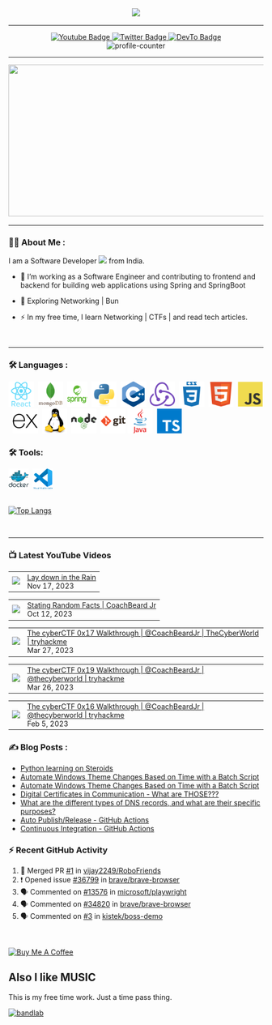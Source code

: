 <div align="center">
  <div id="header" align="center">
    <img src="https://media1.giphy.com/media/zbMRZx113HKBkeCwrm/giphy.gif" width="300"/>
  </div>
  <hr/>

  <!-- SOCIAL MEDIA ACCOUNTS -->
  <div id="badges" align="center">
    <a href="https://youtube.com/@ExplainToNoob">
      <img src="https://img.shields.io/badge/YouTube-red?style=for-the-badge&logo=youtube&logoColor=white" alt="Youtube Badge"/>
    </a>
    <a href="https://twitter.com/VijayCh0710">
      <img src="https://img.shields.io/badge/Twitter-blue?style=for-the-badge&logo=twitter&logoColor=white" alt="Twitter Badge"/>
    </a>
    <a href="https://dev.to/vijay2249">
      <img src="https://img.shields.io/badge/DevTo-green?style=for-the-badge&logo=devdotto&logoColor=white" alt="DevTo Badge"/>
    </a>
  </div>

  <!-- PROFILE COUNT -->
  <img src="https://komarev.com/ghpvc/?username=vijay2249&style=flat-round&color=blue" alt="profile-counter"/>

  <hr/>

  <div align="center">
    <img src="https://media.giphy.com/media/dWesBcTLavkZuG35MI/giphy.gif" width="600" height="300"/>
  </div>
</div>

---

### :artist: About Me :
I am a Software Developer <img src="https://media.giphy.com/media/WUlplcMpOCEmTGBtBW/giphy.gif" width="30"> from India.

- :telescope: I’m working as a Software Engineer and contributing to frontend and backend for building web applications using Spring and SpringBoot

- :seedling: Exploring Networking | Bun 

- :zap: In my free time, I learn Networking | CTFs | and read tech articles.

<br/><hr>

### :hammer_and_wrench: Languages :
<!-- TOOLS AND LANGUAGES -->
<div>
  <img src="https://github.com/devicons/devicon/blob/master/icons/react/react-original-wordmark.svg" title="React" alt="React" width="50" height="50"/>&nbsp;
  <img src="https://github.com/devicons/devicon/blob/master/icons/mongodb/mongodb-original-wordmark.svg" title="MongoDB" alt="MongoDB" width="50" height="50"/>&nbsp;
  <img src="https://github.com/devicons/devicon/blob/master/icons/spring/spring-original-wordmark.svg" title="Spring" alt="Spring" width="40" height="50"/>&nbsp;
  <img src="https://github.com/devicons/devicon/blob/master/icons/python/python-original.svg" title="Python" alt="Python" width="50" height="50"/>&nbsp;
  <img src="https://github.com/devicons/devicon/blob/master/icons/cplusplus/cplusplus-original.svg" title="CPP" alt="CPP" width="50" height="50"/>&nbsp;
  <img src="https://github.com/devicons/devicon/blob/master/icons/redux/redux-original.svg" title="Redux" alt="Redux " width="50" height="50"/>&nbsp;
  <img src="https://github.com/devicons/devicon/blob/master/icons/css3/css3-plain-wordmark.svg"  title="CSS3" alt="CSS" width="50" height="50"/>&nbsp;
  <img src="https://github.com/devicons/devicon/blob/master/icons/html5/html5-original.svg" title="HTML5" alt="HTML" width="50" height="50"/>&nbsp;
  <img src="https://github.com/devicons/devicon/blob/master/icons/javascript/javascript-original.svg" title="JavaScript" alt="JavaScript" width="50" height="50"/>&nbsp;
  <img src="https://github.com/devicons/devicon/blob/master/icons/express/express-original.svg" title="Express" alt="Express" width="50" height="50"/>&nbsp;
  <img src="https://github.com/devicons/devicon/blob/master/icons/linux/linux-original.svg" title="Linux"  alt="Linux" width="50" height="50"/>&nbsp;
  <img src="https://github.com/devicons/devicon/blob/master/icons/nodejs/nodejs-original-wordmark.svg" title="NodeJS" alt="NodeJS" width="50" height="50"/>&nbsp;
  <img src="https://github.com/devicons/devicon/blob/master/icons/git/git-original-wordmark.svg" title="Git" alt="Git" width="50" height="50"/>
  <img src="https://github.com/devicons/devicon/blob/master/icons/java/java-original-wordmark.svg" title="Java" alt="Java" width="50" height="50"/>&nbsp;
  <img src="https://github.com/devicons/devicon/blob/master/icons/typescript/typescript-original.svg" title="TypeScript" alt="TypeScript" width="50" height="50"/>&nbsp;

  <!-- <img width="75px" src="https://github.com/Pedro-Murilo/icons-for-readme/blob/main/.github/js-icon.svg" alt="Javascript Icon" /> -->
</div>


### :hammer_and_wrench: Tools:

<div>
  <img src="https://github.com/devicons/devicon/blob/master/icons/docker/docker-original-wordmark.svg" title="Docker" alt="Docker" width="40" height="40"/>&nbsp;
<!--   <img src="https://github.com/devicons/devicon/blob/master/icons/mysql/mysql-original-wordmark.svg" title="Postman"  alt="Postman" width="40" height="40"/>&nbsp; -->
  <img src="https://github.com/devicons/devicon/blob/master/icons/vscode/vscode-original-wordmark.svg" title="VSCode" alt="VSCode" width="40" height="40"/>
</div>
<br/>

[![Top Langs](https://github-readme-stats.vercel.app/api/top-langs/?username=vijay2249&layout=compact&theme=vision-friendly-dark)](https://github.com/vijay2249)


<br/><hr>

### 📺 Latest YouTube Videos

<!-- YOUTUBE:START --><table><tr><td><a href="https://www.youtube.com/watch?v=N3uSM_YdCvA"><img width="140px" src="http://img.youtube.com/vi/$videoId/maxresdefault.jpg"></a></td>
<td><a href="https://www.youtube.com/watch?v=N3uSM_YdCvA">Lay down in the Rain</a><br/>Nov 17, 2023</td></tr></table>
<table><tr><td><a href="https://www.youtube.com/watch?v=cAEQfcCbBo0"><img width="140px" src="http://img.youtube.com/vi/$videoId/maxresdefault.jpg"></a></td>
<td><a href="https://www.youtube.com/watch?v=cAEQfcCbBo0">Stating Random Facts | CoachBeard Jr</a><br/>Oct 12, 2023</td></tr></table>
<table><tr><td><a href="https://www.youtube.com/watch?v=Lx2YXsdDoDY"><img width="140px" src="http://img.youtube.com/vi/$videoId/maxresdefault.jpg"></a></td>
<td><a href="https://www.youtube.com/watch?v=Lx2YXsdDoDY">The cyberCTF 0x17 Walkthrough | @CoachBeardJr  | TheCyberWorld | tryhackme</a><br/>Mar 27, 2023</td></tr></table>
<table><tr><td><a href="https://www.youtube.com/watch?v=Oo0J5qtqAGU"><img width="140px" src="http://img.youtube.com/vi/$videoId/maxresdefault.jpg"></a></td>
<td><a href="https://www.youtube.com/watch?v=Oo0J5qtqAGU">The cyberCTF 0x19 Walkthrough | @CoachBeardJr  | @thecyberworld | tryhackme</a><br/>Mar 26, 2023</td></tr></table>
<table><tr><td><a href="https://www.youtube.com/watch?v=KQPk7Cl90_o"><img width="140px" src="http://img.youtube.com/vi/$videoId/maxresdefault.jpg"></a></td>
<td><a href="https://www.youtube.com/watch?v=KQPk7Cl90_o">The cyberCTF 0x16 Walkthrough | @CoachBeardJr  | @thecyberworld | tryhackme</a><br/>Feb 5, 2023</td></tr></table>
<!-- YOUTUBE:END -->



### :writing_hand: Blog Posts :
<!-- BLOG-POST-LIST:START -->
- [Python learning on Steroids](https://dev.to/vijay2249/python-learning-on-steroids-ih1)
- [Automate Windows Theme Changes Based on Time with a Batch Script](https://vijay2249.medium.com/automate-windows-theme-changes-based-on-time-with-a-batch-script-eda9889b02ea?source=rss-64d9425b14f4------2)
- [Automate Windows Theme Changes Based on Time with a Batch Script](https://dev.to/vijay2249/automate-windows-theme-changes-based-on-time-with-a-batch-script-57li)
- [Digital Certificates in Communication - What are THOSE???](https://dev.to/vijay2249/digital-certificates-in-communication-what-are-those-3673)
- [What are the different types of DNS records, and what are their specific purposes?](https://dev.to/vijay2249/what-are-the-different-types-of-dns-records-and-what-are-their-specific-purposes-3ef4)
- [Auto Publish/Release - GitHub Actions](https://dev.to/vijay2249/auto-publishrelease-github-actions-a29)
- [Continuous Integration - GitHub Actions](https://dev.to/vijay2249/continuous-integration-github-actions-4goa)
<!-- BLOG-POST-LIST:END -->

### ⚡ Recent GitHub Activity

<!--START_SECTION:activity-->
1. 🎉 Merged PR [#1](https://github.com/vijay2249/RoboFriends/pull/1) in [vijay2249/RoboFriends](https://github.com/vijay2249/RoboFriends)
2. ❗ Opened issue [#36799](https://github.com/brave/brave-browser/issues/36799) in [brave/brave-browser](https://github.com/brave/brave-browser)
3. 🗣 Commented on [#13576](https://github.com/microsoft/playwright/issues/13576#issuecomment-1936049929) in [microsoft/playwright](https://github.com/microsoft/playwright)
4. 🗣 Commented on [#34820](https://github.com/brave/brave-browser/issues/34820#issuecomment-1870787948) in [brave/brave-browser](https://github.com/brave/brave-browser)
5. 🗣 Commented on [#3](https://github.com/kistek/boss-demo/issues/3#issuecomment-1824322544) in [kistek/boss-demo](https://github.com/kistek/boss-demo)
<!--END_SECTION:activity-->

<br/>
<br/>
<a href="https://www.buymeacoffee.com/VijayHCN" target="_blank"><img src="https://cdn.buymeacoffee.com/buttons/v2/default-green.png" alt="Buy Me A Coffee" style="height: 60px !important;width: 217px !important;" ></a>

<br/>

<h2>Also I like MUSIC</h2>

This is my free time work. Just a time pass thing.
<!-- <svg xmlns="http://www.w3.org/2000/svg" x="0px" y="0px" width="100" height="100" viewBox="0 0 48 48">
<circle cx="24" cy="24" r="20" fill="#f1001a"></circle><path fill="#fff" d="M22.862,29.653c-1.59,0-2.562-0.95-2.562-2.253c0-1.811,1.833-3.38,3.866-3.821l-4.727-11.641h8.239	l1.502,2.916h-5.765l3.446,8.394c0.287,0.663,0.464,1.392,0.464,2.098C27.302,27.842,24.828,29.653,22.862,29.653L22.862,29.653z M31.414,18.016l3.601,6.173c0.685,1.23,1.082,2.614,1.127,4.042c0,4.503-3.578,7.754-8.637,7.754H20.59	c-5.08,0-8.637-3.251-8.637-7.754c0.044-1.406,0.42-2.79,1.104-4.042l3.601-6.173h3.38l-4.219,7.271	c-0.508,0.879-0.795,1.867-0.839,2.878c0,2.878,1.966,4.899,5.699,4.899h6.715c3.733,0,5.699-2.043,5.699-4.899	c-0.022-1.01-0.309-1.999-0.839-2.878l-4.197-7.271H31.414z"></path>
</svg> -->
<a href="https://www.bandlab.com/coachbeardjr" alt="Coach Beard Jr." title="Coach Beard Jr.">
  <img width="48" height="48" src="https://img.icons8.com/color/48/bandlab.png" alt="bandlab"/>
</a>
<br/>
